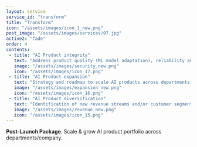 ```yaml
---
layout: service
service_id: "transform"
title: "Transform"
icon: "/assets/images/icon_1_new.png"
post_image: "/assets/images/services/07.jpg"
active2: "fade"
order: 4
contents:
 - title: "AI Product integrity"
   text: "Address product quality (ML model adaptation), reliability and safety concerns"
   image: "/assets/images/security_new.png"
   icon: "/assets/images/icon_17.png"
 - title: "AI Product expansion"
   text: "Strategy and roadmap to scale AI products across departments, customer expansion"
   image: "/assets/images/expansion_new.png"
   icon: "/assets/images/icon_16.png"
 - title: "AI Product diversification"
   text: "Identification of new revenue streams and/or customer segments"
   image: "/assets/images/revenue_new.png"
   icon: "/assets/images/icon_15.png"
---
```


**Post-Launch Package**. Scale & grow AI product portfolio across departments/company.
